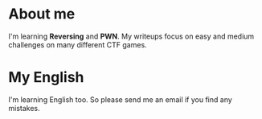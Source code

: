 # About me
I'm learning __Reversing__ and __PWN__. My writeups focus on easy and medium challenges on many different CTF games.

# My English
I'm learning English too. So please send me an email if you find any mistakes.
